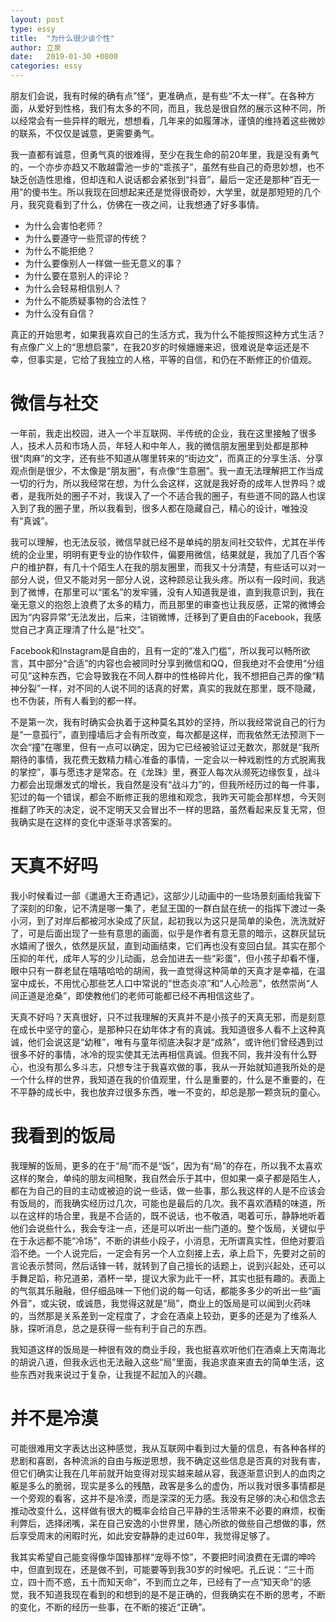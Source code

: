 ```yaml
---
layout: post
type: essy
title:  "为什么很少谈个性"
author: 立泉
date:   2019-01-30 +0800
categories: essy
---
```


朋友们会说，我有时候的确有点”怪“，更准确点，是有些“不太一样”。在各种方面，从爱好到性格，我们有太多的不同，而且，我总是很自然的展示这种不同，所以经常会有一些异样的眼光，想想看，几年来的如履薄冰，谨慎的维持着这些微妙的联系，不仅仅是诚意，更需要勇气。

我一直都有诚意，但勇气真的很难得，至少在我生命的前20年里，我是没有勇气的，一个亦步亦趋又不敢越雷池一步的“乖孩子”，虽然有些自己的奇思妙想，也不缺乏创造性思维，但却连和人说话都会紧张到“抖音”，最后一定还是那种“百无一用”的傻书生。所以我现在回想起来还是觉得很奇妙，大学里，就是那短短的几个月，我究竟看到了什么，仿佛在一夜之间，让我想通了好多事情。

* 为什么会害怕老师？
* 为什么要遵守一些荒谬的传统？
* 为什么不能拒绝？
* 为什么要像别人一样做一些无意义的事？
* 为什么要在意别人的评论？
* 为什么会轻易相信别人？
* 为什么不能质疑事物的合法性？
* 为什么没有自信？

真正的开始思考，如果我喜欢自己的生活方式，我为什么不能按照这种方式生活？有点像广义上的“思想启蒙”，在我20岁的时候姗姗来迟，很难说是幸运还是不幸，但事实是，它给了我独立的人格，平等的自信，和仍在不断修正的价值观。

# 微信与社交

一年前，我走出校园，进入一个半互联网、半传统的企业，我在这里接触了很多人，技术人员和市场人员，年轻人和中年人，我的微信朋友圈里到处都是那种很“肉麻”的文字，还有些不知道从哪里转来的“街边文”，而真正的分享生活、分享观点倒是很少，不太像是“朋友圈”，有点像“生意圈”。我一直无法理解把工作当成一切的行为，所以我经常在想，为什么会这样，这就是我好奇的成年人世界吗？或者，是我所处的圈子不对，我误入了一个不适合我的圈子，有些道不同的路人也误入到了我的圈子里，所以我看到，很多人都在隐藏自己，精心的设计，唯独没有“真诚”。

我可以理解，也无法反驳，微信早就已经不是单纯的朋友间社交软件，尤其在半传统的企业里，明明有更专业的协作软件，偏要用微信，结果就是，我加了几百个客户的维护群，有几十个陌生人在我的朋友圈里，而我又十分清楚，有些话可以对一部分人说，但又不能对另一部分人说，这种顾忌让我头疼。所以有一段时间，我逃到了微博，在那里可以“匿名”的发牢骚，没有人知道我是谁，直到我意识到，我在毫无意义的抱怨上浪费了太多的精力，而且那里的审查也让我反感，正常的微博会因为“内容异常”无法发出，后来，注销微博，迁移到了更自由的Facebook，我感觉自己才真正理清了什么是“社交”。

Facebook和Instagram是自由的，且有一定的“准入门槛”，所以我可以畅所欲言，其中部分“合适”的内容也会被同时分享到微信和QQ，但我绝对不会使用“分组可见”这种东西，它会导致我在不同人群中的性格碎片化，我不想把自己弄的像“精神分裂”一样，对不同的人说不同的话真的好累，真实的我就在那里，既不隐藏，也不伪装，所有人看到的都一样。

不是第一次，我有时确实会执着于这种莫名其妙的坚持，所以我经常说自己的行为是“一意孤行”，直到撞墙后才会有所改变，每次都是这样，而我依然无法预测下一次会“撞”在哪里，但有一点可以确定，因为它已经被验证过无数次，那就是“我所期待的事情，我花费无数精力精心准备的事情，一定会以一种戏剧性的方式脱离我的掌控”，事与愿违才是常态。在《龙珠》里，赛亚人每次从濒死边缘恢复，战斗力都会出现爆发式的增长，我自然是没有“战斗力”的，但我所经历过的每一件事，犯过的每一个错误，都会不断修正我的思维和观念，我昨天可能会那样想，今天则推翻了昨天的决定，说不定明天又会冒出不一样的思路，虽然看起来反复无常，但我确实是在这样的变化中逐渐寻求答案的。

# 天真不好吗

我小时候看过一部《邋遢大王奇遇记》，这部少儿动画中的一些场景刻画给我留下了深刻的印象，记不清是哪一集了，老鼠王国的一群白鼠在统一的指挥下渡过一条小河，到了对岸后都被河水染成了灰鼠，起初我以为这只是简单的染色，洗洗就好了，可是后面出现了一些有意思的画面，似乎是作者有意无意的暗示，这群灰鼠玩水嬉闹了很久，依然是灰鼠，直到动画结束，它们再也没有变回白鼠。其实在那个压抑的年代，成年人写的少儿动画，总会加进去一些“彩蛋”，但小孩子却看不懂，眼中只有一群老鼠在嘻嘻哈哈的胡闹，我一直觉得这种简单的天真才是幸福，在温室中成长，不用忧心那些艺人口中常说的“世态炎凉”和“人心险恶”，依然崇尚“人间正道是沧桑”，即使教他们的老师可能都已经不再相信这些了。

天真不好吗？天真很好，只不过我理解的天真并不是小孩子的天真无邪，而是刻意在成长中坚守的童心，是那种只在幼年体才有的真诚。我知道很多人看不上这种真诚，他们会说这是“幼稚”，唯有与童年彻底决裂才是“成熟”，或许他们曾经遇到过很多不好的事情，冰冷的现实使其无法再相信真诚。但我不同，我并没有什么野心，也没有那么多斗志，只想专注于我喜欢做的事，我从一开始就知道我所处的是一个什么样的世界，我知道在我的价值观里，什么是重要的，什么是不重要的，在不平静的成长中，我也放弃过很多东西，唯一不变的，却总是那一颗贪玩的童心。

# 我看到的饭局

我理解的饭局，更多的在于“局”而不是“饭”，因为有“局”的存在，所以我不太喜欢这样的聚会，单纯的朋友间相聚，我自然会乐于其中，但如果一桌子都是陌生人，都在为自己的目的主动或被迫的说一些话，做一些事，那么我这样的人是不应该会有饭局的，而我确实经历过几次，可能也是最后的几次。我不喜欢酒精的味道，所以在这样的场合里，我是不合适的，既不说话，也不敬酒，喝着可乐，静静地听着他们会说些什么，我会专注一点，还是可以听出一些门道的。整个饭局，关键似乎在于永远都不能“冷场”，不断的讲些小段子，小消息，无所谓真实性，但绝对要滔滔不绝。一个人说完后，一定会有另一个人立刻接上去，承上启下，先要对之前的言论表示赞同，然后话锋一转，就转到了自己擅长的话题上，说到兴起处，还可以手舞足蹈，称兄道弟，酒杯一举，提议大家为此干一杯，其实也挺有趣的。表面上的气氛其乐融融，但仔细品味一下他们说的每一句话，都能多多少的听出一些“画外音”，或尖锐，或诚恳，我觉得这就是“局”，商业上的饭局是可以闻到火药味的，当然那是关系差到一定程度了，才会在酒桌上较劲，更多的还是为了维系人脉，探听消息，总之是获得一些有利于自己的东西。

我知道这样的饭局是一种很有效的商业手段，我也挺喜欢听他们在酒桌上天南海北的胡说八道，但我永远也无法融入这些“局”里面，我追求直来直去的简单生活，这些东西对我来说过于复杂，让我提不起加入的兴趣。

# 并不是冷漠

可能很难用文字表达出这种感觉，我从互联网中看到过大量的信息，有各种各样的悲剧和喜剧，各种流派的自由与叛逆思想，我不确定这些信息是否真的对我有害，但它们确实让我在几年前就开始变得对现实越来越从容，我逐渐意识到人的血肉之躯是多么的脆弱，现实是多么的残酷，政客是多么的虚伪，所以我对很多事情都是一个旁观的看客，这并不是冷漠，而是深深的无力感。我没有足够的决心和信念去推动改变什么，这样做有很大的概率会给自己平静的生活带来不必要的麻烦，权衡利弊后，选择闭嘴，呆在自己安逸的小世界里，随心所欲的做些自己想做的事，然后享受周末的闲暇时光，如此安安静静的走过60年，我觉得足够了。

我其实希望自己能变得像华国锋那样“宠辱不惊”，不要把时间浪费在无谓的呻吟中，但直到现在，还是做不到，可能要等到我30岁的时候吧。孔丘说：“三十而立，四十而不惑，五十而知天命”，不到而立之年，已经有了一点“知天命”的感觉，我不知道我现在看到的和想到的是不是正确的，但我确实在不断的思考，不断的变化，不断的经历一些事，在不断的接近“正确”。